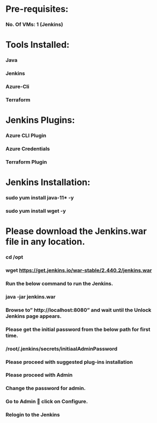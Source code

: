 # Pre-requisites:
  ### No. Of VMs: 1 (Jenkins)
# Tools Installed:
  ### Java
  ### Jenkins
  ### Azure-Cli
  ### Terraform
# Jenkins Plugins:
  ### Azure CLI Plugin
  ### Azure Credentials
  ### Terraform Plugin
# Jenkins Installation:
### sudo yum install java-11* -y
### sudo yum install wget -y
# Please download the Jenkins.war file in any location.
### cd /opt
### wget https://get.jenkins.io/war-stable/2.440.2/jenkins.war
### Run the below command to run the Jenkins.
### java -jar jenkins.war
### Browse to” http://localhost:8080” and wait until the Unlock Jenkins page appears.
### Please get the initial password from the below path for first time.
### /root/.jenkins/secrets/initiaalAdminPassword
### Please proceed with suggested plug-ins installation
### Please proceed with Admin
### Change the password for admin.
### Go to Admin  click on Configure.
### Relogin to the Jenkins

